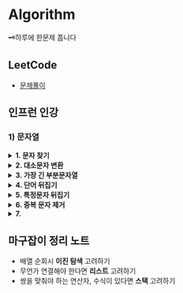 # Algorithm
🗝하루에 한문제 풉니다<br>
## LeetCode
- [문제풀이](https://velog.io/@16fekim?tag=%EC%95%8C%EA%B3%A0%EB%A6%AC%EC%A6%98)

## 인프런 인강
### 1) 문자열
<details>
<summary> <strong>1. 문자 찾기</strong> </summary>
- 소문자 <-> 대문자 변형시, <code>c = Character.to____Case(c) </code> 이용하여 변형한다.
- 문자열에서 for-each 문을 돌릴때, <code>for(char c : str.toCharArray){} </code> 의 형태로, char 배열을 이용해서 for문을 돌려야 한다.
</details>

 <details>
<summary> <strong>2. 대소문자 변환</strong> </summary>
- Character 클래스의 메소드중, <code>isLowerCase</code>와 <code>isUpperCase</code>를 이용해서 대문자인지 소문자인지 알 수 있다. 
</details>

<details>
<summary> <strong>3. 가장 긴 부분문자열</strong> </summary>
- nextLine()으로 줄바꿈 된 문자열을 입력 받는다.
- <code>String[] strs = String.split("CH") </code>로 <code>"CH"</code>을 기준으로 쪼개진 문자열 배열을 얻는다.
- <code>int pos = str.indexOf("CH")</code> 로, <code>"CH"</code> 문자가 있는 인덱스를 pos에 반환받는다. 발견하지 못하면, pos에 -1를 리턴한다.
- <code>String temp = str.substring(index1, index2)</code> 로, index1 ~ index1 의 부분 문자열을 temp에 담을 수 있다
- <code>String temp = str.substring(index1)</code> 로, index1 부터 시작하는 부분 문자열을 temp에 담을 수 있다
</details>

<details>
<summary> <strong>4. 단어 뒤집기</strong> </summary>
- ArrayList<String> 활용
- StringBuilder의 reverse 메소드 활용
- 손코딩시에는, 왼쪽 오른쪽을 lt rt로 지정하여, while(lt<rt) 루프 활용
- <code>String str = String.valueOf(char[] temp)</code> 로, char 배열을 String으로 변환 가능하다.
</details> 
 
<details>
<summary> <strong>5. 특정문자 뒤집기</strong> </summary>
- <code>while(lt < rt)</code> 를 항상 기억
- 특정문자일 경우에만 lt를 증가시키거나 rt를 감소시키는 로직으로 구현.
- <code>Character.isAlphabetic(CH)</code> 메소드 활용 (특정 문자가 알파벳임을 확인)
- char[] 를 String으로 변환하려면 반드시 <code>String str = String.valueOf(char[])</code> 을 활용해라.
</details> 
 
<details>
<summary> <strong>6. 중복 문자 제거</strong> </summary>
- String 클래스의 indexOf()를 활용하여 해결한다.
</details> 
 
<details>
<summary> <strong>7. </strong> </summary>
- 
</details>  
 
## 마구잡이 정리 노트
- 배열 순회시 <strong>이진 탐색</strong> 고려하기
- 무언가 연결해야 한다면 <strong>리스트</strong> 고려하기
- 쌍을 맞춰야 하는 연산자, 수식이 있다면 <strong>스택</strong> 고려하기

